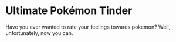 # Ultimate Pokémon Tinder

Have you ever wanted to rate your feelings towards pokemon? Well, unfortunately, now you can.
